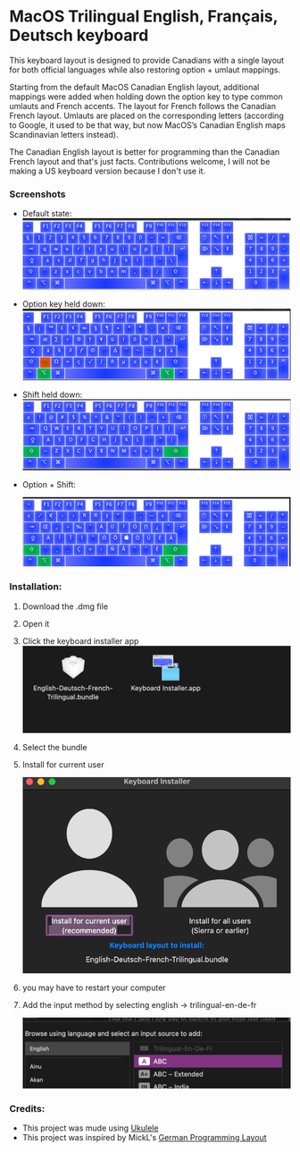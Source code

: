 # MacOS Trilingual English, Français, Deutsch keyboard

This keyboard layout is designed to provide Canadians with a single layout for both official languages while also restoring option + umlaut mappings.

Starting from the default MacOS Canadian English layout, additional mappings were added when holding down the option key to type common umlauts and French accents. The layout for French follows the Canadian French layout. Umlauts are placed on the corresponding letters (according to Google, it used to be that way, but now MacOS’s Canadian English maps Scandinavian letters instead).

The Canadian English layout is better for programming than the Canadian French layout and that's just facts. Contributions welcome, I will not be making a US keyboard version because I don't use it. 

### Screenshots

- Default state:
  ![1725568531205](image/README/1725568531205.png)
- Option key held down:![1725568622752](image/README/1725568622752.png)
- Shift held down:
  ![1725568671419](image/README/1725568671419.png)
- Option + Shift:

  ![1725569197936](image/README/1725569197936.png)

### Installation:

1) Download the .dmg file
2) Open it
3) Click the keyboard installer app
   ![1725569403011](image/README/1725569403011.png)
4) Select the bundle
5) Install for current user

   ![1725569426888](image/README/1725569426888.png)
6) you may have to restart your computer
7) Add the input method by selecting english -> trilingual-en-de-fr

   ![1725569479913](image/README/1725569479913.png)


### Credits:

- This project was mude using [Ukulele](https://software.sil.org/ukelele/)
- This project was inspired by MickL's [German Programming Layout](https://github.com/MickL/macos-keyboard-layout-german-programming)
